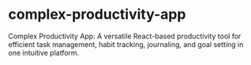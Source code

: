 # complex-productivity-app
Complex Productivity App: A versatile React-based productivity tool for efficient task management, habit tracking, journaling, and goal setting in one intuitive platform.
